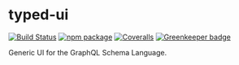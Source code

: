 # typed-ui

[![Build Status][build-badge]][build]
[![npm package][npm-badge]][npm]
[![Coveralls][coveralls-badge]][coveralls]
[![Greenkeeper badge](https://badges.greenkeeper.io/pi-cubed/typed-ui.svg)](https://greenkeeper.io/)

Generic UI for the GraphQL Schema Language.

[build-badge]: https://img.shields.io/travis/pi-cubed/typed-ui/master.png?style=flat-square
[build]: https://travis-ci.org/pi-cubed/typed-ui

[npm-badge]: https://img.shields.io/npm/v/npm-package.png?style=flat-square
[npm]: https://www.npmjs.org/package/pi-cubed/typed-ui

[coveralls-badge]: https://img.shields.io/coveralls/pi-cubed/typed-ui/master.png?style=flat-square
[coveralls]: https://coveralls.io/github/pi-cubed/typed-ui
